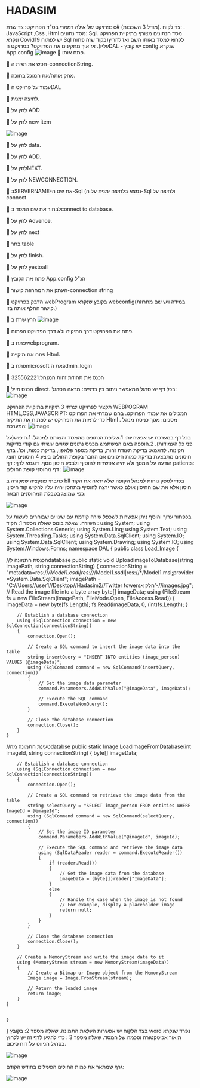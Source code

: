 # HADASIM
פרויקט של אילה דמארי
בס"ד 
הפרויקט:
צד שרת: c# (מודל 3 השכבות).
צד לקוח: . JavaScript ,Css ,Html
מסד נתונים: Sql.
מסד הנתונים מצורף בתיקיית הפרויקט ונקרא Covid19 
יש לפתוח Sql  לקרוא למסד באותו השם ואז להריץ(בקוד שזה פתוח עליו).
אז איך מתקינים את הפרויקט?
בפרויקט הDAL -  יש קובץ config  שנקרא App.config
![image](https://github.com/ShoshiSternberg/HADASIM/assets/116339204/df58892b-6cab-4158-8031-bb344194306c)
	פתח אותו.

	חפש את תגית ה-connectionString.

	מחק אותה/את המוכל בתוכה.

	עמוד על פרויקט הDAL  

	לחיצה ימנית.

	לחץ על ADD

	לחץ על new item

![image](https://github.com/ShoshiSternberg/HADASIM/assets/116339204/e9df21d8-e8b1-441e-a487-97c17ac83019)

	 לחץ על data.

	לחץ על ADD.

	לחץ עלNEXT.

	לחץ על NEWCONNECTION.

	בSERVERNAME-את שם ה-Sql (נמצא בלחיצה ימנית על ה-Sql ולחיצה על connect

	לבחור את שם המסד בconnect to database.

	לחץ על Advence.

	לחץ על next

	בחר table

	לחץ על finish.

	לחץ על yestoall

	פתח את הקובץ App.config הנ"ל

	העתק את המחרוזת קישור-connection string

	הדבק בפרויקט webProgram   בקובץ שנקרא webconfig(במידה ויש שם מחרוזת קישור החלף אותה בזו.)

	הרץ שרת ב ![image](https://github.com/ShoshiSternberg/HADASIM/assets/116339204/d7cfdc33-3696-478c-b4e3-5a86c14ddcea)

	פתח את הפרויקט דרך התיקיה ולא דרך הפרויקט הפתוח.

	פתח בwebprogram.

	פתח את תיקיית Html.

	פתח בmicrosoft את הadmin_login

	הכנס את תהודת זהות המנהל:325562221

	הכנס מייל direct.
בכל דף יש סרגל המאפשר ניתוב בין בדפים:
מראה הסרגל:
 ![image](https://github.com/ShoshiSternberg/HADASIM/assets/116339204/9286a9b8-387c-4e5f-b622-3f861c8868bc)

תקציר לפרויקט
יצרתי 3 תיקיות בתיקיית הפרויקט WEBPOGRAM HTML,CSS,JAVASCRIPT:  המכילים את עמודי הפרויקט.
בהם שמרתי את הפרויקט
כדי לראות את הפרויקט יש לפתוח את התיקיה Html  .
 מסכים:
מסך כניסת מנהל המערכת:
 ![image](https://github.com/ShoshiSternberg/HADASIM/assets/116339204/e60226c6-88ad-4c61-99fd-1041fdbea938)

בכל דף במערכת יש אפשרויות:
1.שליפת הנתונים מהמסד והצגתם למנהל.
1.חיפוש(על פני כל העמודות).
2.הוספה
באם המשתמש מכניס נתונים שגויים עשיתי גם קודי בדיקות תקינות. לדוגמא: בדיקת תעודת זהות, בדיקת מספר פלאפון, בדיקת כמות, וכו'.
בדף חיסונים מתבצעת בדיקת כמות חיסונים אם החבר בקופת החולים ביצע 4 חיסונים תוצג הודעה על המסך ולא יהיה אפשרות להוסיף ולבצע חיסון נוסף.
דוגמא לדף:
דף patients:
דף מחוסני קופת החולים :
 ![image](https://github.com/ShoshiSternberg/HADASIM/assets/116339204/2a11ccc8-5b6e-4b96-9fbe-7b6cac3d6d07)

כתבתי פונקציה שמקורה ב bll בכדי לספק נוחות למנהל הקופה שלא יראה את הקוד חיסון אלא את שם החיסון אולם כאשר ירצה להוסיף מתחסן יהיה עליו להקיש קוד חיסון:
כפי שמוצג בטבלת המחוסנים הבאה:
 
![image](https://github.com/ShoshiSternberg/HADASIM/assets/116339204/6dc122ce-648b-4a12-8325-cb463f03bee7)

בכפתור ערוך והוסף ניתן אפשרות לשכפל שורה קודמת עם שינויים שבוחרים לעשות על השורה.
שאלת בונוס
שאלה מספר 1:
הקוד :
using System;
using System.Collections.Generic;
using System.Linq;
using System.Text;
using System.Threading.Tasks;
using System.Data.SqlClient;
using System.IO;
using System.Data.SqlClient;
using System.Drawing;
using System.IO;
using System.Windows.Forms;
namespace DAL
{
  public  class Load_Image
    {

//הכנסת התמונה לdatabase
public static void UploadImageToDatabase(string imagePath, string connectionString)
        {
            connectionString = "metadata=res://*/Model1.csdl|res://*/Model1.ssdl|res://*/Model1.msl;provider=System.Data.SqlClient";
            imagePath = "C://Users//user1//Desktop//Hadasim2//Twitter towersחלק א'-//images.jpg";
            // Read the image file into a byte array
            byte[] imageData;
        using (FileStream fs = new FileStream(imagePath, FileMode.Open, FileAccess.Read))
        {
            imageData = new byte[fs.Length];
            fs.Read(imageData, 0, (int)fs.Length);
        }

        // Establish a database connection
        using (SqlConnection connection = new SqlConnection(connectionString))
        {
            connection.Open();

            // Create a SQL command to insert the image data into the table
            string insertQuery = "INSERT INTO entities (image_person) VALUES (@imageData)";
            using (SqlCommand command = new SqlCommand(insertQuery, connection))
            {
                // Set the image data parameter
                command.Parameters.AddWithValue("@imageData", imageData);

                // Execute the SQL command
                command.ExecuteNonQuery();
            }

            // Close the database connection
            connection.Close();
        }
    }
        

//טעינת התמונה מהdatabse
        public static Image LoadImageFromDatabase(int imageId, string connectionString)
    {
        byte[] imageData;

        // Establish a database connection
        using (SqlConnection connection = new SqlConnection(connectionString))
        {
            connection.Open();

            // Create a SQL command to retrieve the image data from the table
            string selectQuery = "SELECT image_person FROM entities WHERE ImageId = @imageId";
            using (SqlCommand command = new SqlCommand(selectQuery, connection))
            {
                // Set the image ID parameter
                command.Parameters.AddWithValue("@imageId", imageId);

                // Execute the SQL command and retrieve the image data
                using (SqlDataReader reader = command.ExecuteReader())
                {
                    if (reader.Read())
                    {
                        // Get the image data from the database
                        imageData = (byte[])reader["ImageData"];
                    }
                    else
                    {
                        // Handle the case when the image is not found
                        // For example, display a placeholder image
                        return null;
                    }
                }
            }

            // Close the database connection
            connection.Close();
        }

        // Create a MemoryStream and write the image data to it
        using (MemoryStream stream = new MemoryStream(imageData))
        {
            // Create a Bitmap or Image object from the MemoryStream
            Image image = Image.FromStream(stream);

            // Return the loaded image
            return image;
        }
    }


    }
}
בצד הלקוח יש אפשרות העלאת התמונה.
שאלה מספר 2: 
בקובץ word  נפרד שנקרא תיאור אכיטקטורה וסכמה של המסד.
 שאלה מספר 3 :
כדי להגיע לדף זה יש ללחוץ בסרגל הניווט על דוח סיכום.

 ![image](https://github.com/ShoshiSternberg/HADASIM/assets/116339204/18d7e96e-38a0-48fc-bd2a-8263ac8520ef)

גרף שמתאר את כמות החולים הפעילים בחודש הקודם:
 

![image](https://github.com/ShoshiSternberg/HADASIM/assets/116339204/390b2467-d266-40e2-9ac4-cc004355e8f6)





